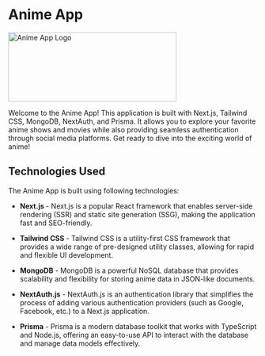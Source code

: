 # Anime App

<img src="https://mir-s3-cdn-cf.behance.net/project_modules/fs/dbd4a051546457.58f11c05153fb.png" alt="Anime App Logo" height="140" width="340">

Welcome to the Anime App! This application is built with Next.js, Tailwind CSS, MongoDB, NextAuth, and Prisma. It allows you to explore your favorite anime shows and movies while also providing seamless authentication through social media platforms. Get ready to dive into the exciting world of anime!

## Technologies Used

The Anime App is built using following technologies:

- **Next.js** - Next.js is a popular React framework that enables server-side rendering (SSR) and static site generation (SSG), making the application fast and SEO-friendly.

- **Tailwind CSS** - Tailwind CSS is a utility-first CSS framework that provides a wide range of pre-designed utility classes, allowing for rapid and flexible UI development.

- **MongoDB** - MongoDB is a powerful NoSQL database that provides scalability and flexibility for storing anime data in JSON-like documents.

- **NextAuth.js** - NextAuth.js is an authentication library that simplifies the process of adding various authentication providers (such as Google, Facebook, etc.) to a Next.js application.

- **Prisma** - Prisma is a modern database toolkit that works with TypeScript and Node.js, offering an easy-to-use API to interact with the database and manage data models effectively.

